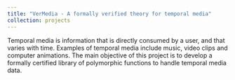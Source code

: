 ```yaml
---
title: "VerMedia - A formally verified theory for temporal media"
collection: projects
---
```



Temporal media is information that is directly consumed by a user,
and that varies with time. Examples of temporal media include music,
video clips and computer animations. The main objective of this
project is to develop a formally certified library of polymorphic
functions to handle temporal media data.